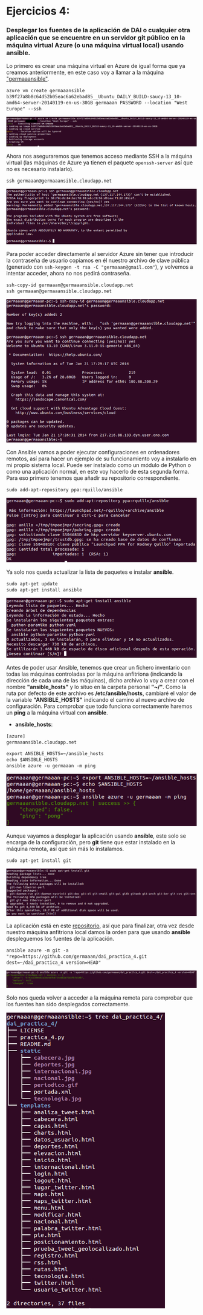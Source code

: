 # Ejercicios 4:
### Desplegar los fuentes de la aplicación de DAI o cualquier otra aplicación que se encuentre en un servidor git público en la máquina virtual Azure (o una máquina virtual local) usando ansible.

Lo primero es crear una máquina virtual en Azure de igual forma que ya creamos anteriormente, en este caso voy a llamar a la máquina ["germaaansible"](http://germaaansible.cloudapp.net/).

```
azure vm create germaaansible b39f27a8b8c64d52b05eac6a62ebad85__Ubuntu_DAILY_BUILD-saucy-13_10-amd64-server-20140119-en-us-30GB germaaan PASSWORD --location "West Europe" --ssh
```

![eje04_img01](imagenes/eje04_img01.png)

Ahora nos aseguraremos que tenemos acceso mediante SSH a la máquina virtual (las máquinas de Azure ya tienen el paquete `openssh-server` así que no es necesario instalarlo).

```
ssh germaaan@germaaansible.cloudapp.net
```

![eje04_img02](imagenes/eje04_img02.png)

Para poder acceder directamente al servidor Azure sin tener que introducir la contraseña de usuario copiamos en él nuestro archivo de clave pública (generado con `ssh-keygen -t rsa -C "germaaan@gmail.com"`), y volvemos a intentar acceder, ahora no nos pedirá contraseña.

```
ssh-copy-id germaaan@germaaansible.cloudapp.net
ssh germaaan@germaaansible.cloudapp.net
```

![eje04_img03](imagenes/eje04_img03.png)

Con Ansible vamos a poder ejecutar configuraciones en ordenadores remotos, así para hacer un ejemplo de su funcionamiento voy a instalarlo en mi propio sistema local. Puede ser instalado como un módulo de Python o como una aplicación normal, en este voy hacerlo de esta segunda forma. Para eso primero tenemos que añadir su repositorio correspondiente.

```
sudo add-apt-repository ppa:rquillo/ansible
```

![eje04_img04](imagenes/eje04_img04.png)

Ya solo nos queda actualizar la lista de paquetes e instalar **ansible**.

```
sudo apt-get update
sudo apt-get install ansible
```

![eje04_img05](imagenes/eje04_img05.png)

Antes de poder usar Ansible, tenemos que crear un fichero inventario con todas las máquinas controladas por la máquina anfitriona (indicando la dirección de cada una de las máquinas), dicho archivo lo voy a crear con el nombre **"ansible_hosts"** y lo situo en la carpeta personal **"~/"**. Como la ruta por defecto de este archivo es **/etc/ansible/hosts**, cambiaré el valor de la variable **"ANSIBLE_HOSTS"** indicando el camino al nuevo archivo de configuración. Para comprobar que todo funciona correctamente haremos un **ping** a la máquina virtual con **ansible**.

* **ansible_hosts**:

```
[azure]
germaaansible.cloudapp.net
```

```
export ANSIBLE_HOSTS=~/ansible_hosts
echo $ANSIBLE_HOSTS
ansible azure -u germaaan -m ping
```

![eje04_img06](imagenes/eje04_img06.png)

Aunque vayamos a desplegar la aplicación usando **ansible**, este solo se encarga de la configuración, pero **git** tiene que estar instalado en la máquina remota, así que sin más lo instalamos.

```
sudo apt-get install git
```

![eje04_img07](imagenes/eje04_img07.png)

La aplicación está en este [repositorio](https://github.com/germaaan/dai_practica_4), así que para finalizar, otra vez desde nuestro máquina anfitriona local damos la orden para que usando **ansible** despleguemos los fuentes de la aplicación.

```
ansible azure -m git -a "repo=https://github.com/germaaan/dai_practica_4.git dest=~/dai_practica_4 version=HEAD"
```

![eje04_img08](imagenes/eje04_img08.png)

Solo nos queda volver a acceder a la máquina remota para comprobar que los fuentes han sido desplegados correctamente.

![eje04_img09](imagenes/eje04_img09.png)
